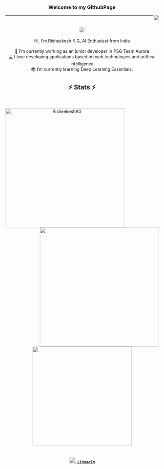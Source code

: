 ### <h3 align=center>Welcome to my GithubPage</h3>

<!--
**AvinashSubhash/AvinashSubhash** is a ✨ _special_ ✨ repository because its `README.md` (this file) appears on your GitHub profile.

Here are some ideas to get you started:

- 🔭 I’m currently working on ...
- 🌱 I’m currently learning ...
- 👯 I’m looking to collaborate on ...
- 🤔 I’m looking for help with ...
- 💬 Ask me about ...
- 📫 How to reach me: ...
- 😄 Pronouns: ...
- ⚡ Fun fact: ...
-->

<img align="right" src="https://api.visitorbadge.io/api/visitors?path=https%3A%2F%2Fgithub.com%2FRisheekeshKG%2F&countColor=%23263759">
<hr>

<h1 align="center">
  <a href="https://git.io/typing-svg">
    <img src="https://readme-typing-svg.herokuapp.com/?lines=Hello,+There!;This+is+Risheekesh+K+G;&center=true&size=30">
  </a>
</h1>



<p align="center">
  Hi, I'm Risheekesh K G, AI Enthusiast from India
  <br>
  <br>
  🔬 I'm currently working as an junior developer in PSG Team Aurora
  <br>
  💻 I love developing applications based on web technologies and artifical intelligence 
  <br>
  📚 I’m currently learning Deep Learning Essentials.
  <br>

 <h2 align="center">⚡ Stats ⚡</h2>
<br>
<p align=center>
  <div align=center>
    <a href="https://github.com/denvercoder1/github-readme-streak-stats" title="Go to Source">
      <img align="left" width=390 src="https://github-readme-streak-stats.herokuapp.com/?user=RisheekeshKG&theme=react&border=61dafb&hide_border=true" alt="RisheekeshKG" />
    </a>
    <a href="https://github.com/anuraghazra/github-readme-stats" title="Go to Source">
      <img align="right" width=390 src="https://github-readme-stats.vercel.app/api?username=RisheekeshKG&show_icons=true&theme=react&border_color=61dafb&hide_border=true" />
    </a>
  </div>
  <br><br><br><br><br><br><br><br><br>
  <div align=center>
    <a href="https://github.com/anuraghazra/github-readme-stats">
      <img width=325 align="center" src="https://github-readme-stats.vercel.app/api/top-langs/?username=RisheekeshKG&hide=c%23,powershell,Mathematica,Ruby,Objective-C,Objective-C%2b%2b,Cuda&title_color=61dafb&text_color=ffffff&icon_color=61dafb&bg_color=20232a&langs_count=8&layout=compact&border_color=61dafb&hide_border=true" />
    </a>
  </div>
  <br>
  
</p>

<h4 align="center">
  <h5 align="center">
    <code><a href="https://www.linkedin.com/in/risheekeshkg" title="LinkedIn Profile"><img src = "https://cdn-icons-png.flaticon.com/512/174/174857.png" width = "20px" height= "20px"> LinkedIn</a></code>
</h5>
</h4>
